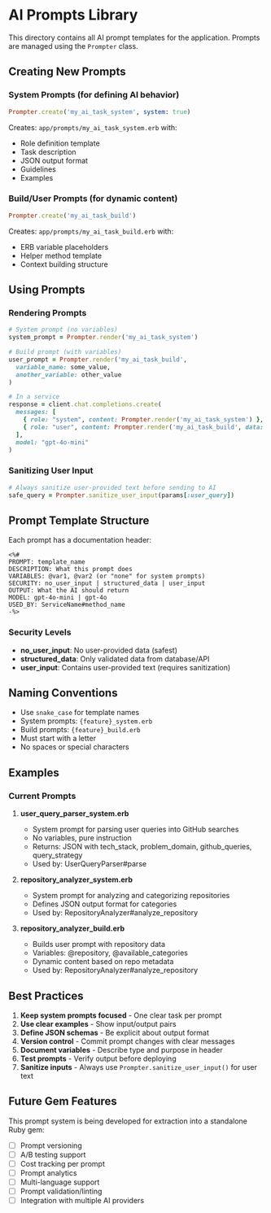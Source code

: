 # AI Prompts Library

This directory contains all AI prompt templates for the application. Prompts are managed using the `Prompter` class.

## Creating New Prompts

### System Prompts (for defining AI behavior)

```ruby
Prompter.create('my_ai_task_system', system: true)
```

Creates: `app/prompts/my_ai_task_system.erb` with:
- Role definition template
- Task description
- JSON output format
- Guidelines
- Examples

### Build/User Prompts (for dynamic content)

```ruby
Prompter.create('my_ai_task_build')
```

Creates: `app/prompts/my_ai_task_build.erb` with:
- ERB variable placeholders
- Helper method template
- Context building structure

## Using Prompts

### Rendering Prompts

```ruby
# System prompt (no variables)
system_prompt = Prompter.render('my_ai_task_system')

# Build prompt (with variables)
user_prompt = Prompter.render('my_ai_task_build',
  variable_name: some_value,
  another_variable: other_value
)

# In a service
response = client.chat.completions.create(
  messages: [
    { role: "system", content: Prompter.render('my_ai_task_system') },
    { role: "user", content: Prompter.render('my_ai_task_build', data: data) }
  ],
  model: "gpt-4o-mini"
)
```

### Sanitizing User Input

```ruby
# Always sanitize user-provided text before sending to AI
safe_query = Prompter.sanitize_user_input(params[:user_query])
```

## Prompt Template Structure

Each prompt has a documentation header:

```erb
<%#
PROMPT: template_name
DESCRIPTION: What this prompt does
VARIABLES: @var1, @var2 (or "none" for system prompts)
SECURITY: no_user_input | structured_data | user_input
OUTPUT: What the AI should return
MODEL: gpt-4o-mini | gpt-4o
USED_BY: ServiceName#method_name
-%>
```

### Security Levels

- **no_user_input**: No user-provided data (safest)
- **structured_data**: Only validated data from database/API
- **user_input**: Contains user-provided text (requires sanitization)

## Naming Conventions

- Use `snake_case` for template names
- System prompts: `{feature}_system.erb`
- Build prompts: `{feature}_build.erb`
- Must start with a letter
- No spaces or special characters

## Examples

### Current Prompts

1. **user_query_parser_system.erb**
   - System prompt for parsing user queries into GitHub searches
   - No variables, pure instruction
   - Returns: JSON with tech_stack, problem_domain, github_queries, query_strategy
   - Used by: UserQueryParser#parse

2. **repository_analyzer_system.erb**
   - System prompt for analyzing and categorizing repositories
   - Defines JSON output format for categories
   - Used by: RepositoryAnalyzer#analyze_repository

3. **repository_analyzer_build.erb**
   - Builds user prompt with repository data
   - Variables: @repository, @available_categories
   - Dynamic content based on repo metadata
   - Used by: RepositoryAnalyzer#analyze_repository

## Best Practices

1. **Keep system prompts focused** - One clear task per prompt
2. **Use clear examples** - Show input/output pairs
3. **Define JSON schemas** - Be explicit about output format
4. **Version control** - Commit prompt changes with clear messages
5. **Document variables** - Describe type and purpose in header
6. **Test prompts** - Verify output before deploying
7. **Sanitize inputs** - Always use `Prompter.sanitize_user_input()` for user text

## Future Gem Features

This prompt system is being developed for extraction into a standalone Ruby gem:

- [ ] Prompt versioning
- [ ] A/B testing support
- [ ] Cost tracking per prompt
- [ ] Prompt analytics
- [ ] Multi-language support
- [ ] Prompt validation/linting
- [ ] Integration with multiple AI providers
